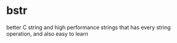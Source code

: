 # bstr
better C string and high performance strings that has every string operation, and also easy to learn
